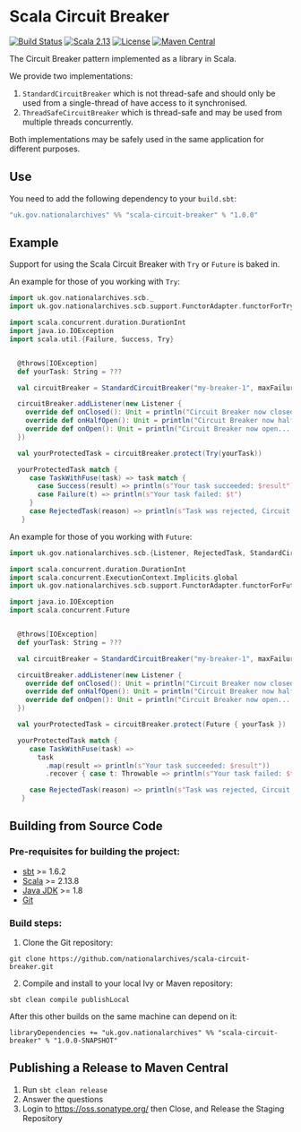 # Scala Circuit Breaker

[![Build Status](https://github.com/nationalarchives/scala-circuit-breaker/actions/workflows/ci.yml/badge.svg?branch=main)](https://github.com/nationalarchives/scala-circuit-breaker/actions/workflows/ci.yml)
[![Scala 2.13](https://img.shields.io/badge/scala-2.13-red.svg)](http://scala-lang.org)
[![License](https://img.shields.io/badge/license-MIT-blue.svg)](https://opensource.org/licenses/MIT)
[![Maven Central](https://maven-badges.herokuapp.com/maven-central/uk.gov.nationalarchives.pdi/scala-circuit-breaker/badge.svg)](https://search.maven.org/search?q=g:uk.gov.nationalarchives)

The Circuit Breaker pattern implemented as a library in Scala.

We provide two implementations:
1. `StandardCircuitBreaker` which is not thread-safe and should only be used from a single-thread of have access to it synchronised.
2. `ThreadSafeCircuitBreaker` which is thread-safe and may be used from multiple threads concurrently.

Both implementations may be safely used in the same application for different purposes.

## Use

You need to add the following dependency to your `build.sbt`:

```scala
"uk.gov.nationalarchives" %% "scala-circuit-breaker" % "1.0.0"
```

## Example

Support for using the Scala Circuit Breaker with `Try` or `Future` is baked in.

An example for those of you working with `Try`:
```scala
import uk.gov.nationalarchives.scb._
import uk.gov.nationalarchives.scb.support.FunctorAdapter.functorForTry

import scala.concurrent.duration.DurationInt
import java.io.IOException
import scala.util.{Failure, Success, Try}


  @throws[IOException]
  def yourTask: String = ???

  val circuitBreaker = StandardCircuitBreaker("my-breaker-1", maxFailures = 5, resetTimeout = 120.seconds, exponentialBackoffFactor = 2, maxResetTimeout = 10.minutes)

  circuitBreaker.addListener(new Listener {
    override def onClosed(): Unit = println("Circuit Breaker now closed... you can take action on this event if you like!")
    override def onHalfOpen(): Unit = println("Circuit Breaker now half-open... you can take action on this event if you like!")
    override def onOpen(): Unit = println("Circuit Breaker now open... you can take action on this event if you like!")
  })

  val yourProtectedTask = circuitBreaker.protect(Try(yourTask))

  yourProtectedTask match {
     case TaskWithFuse(task) => task match {
       case Success(result) => println(s"Your task succeeded: $result")
       case Failure(t) => println(s"Your task failed: $t")
     }
     case RejectedTask(reason) => println(s"Task was rejected, Circuit Breaker is open: $reason")
   }
```

An example for those of you working with `Future`:

```scala
import uk.gov.nationalarchives.scb.{Listener, RejectedTask, StandardCircuitBreaker, TaskWithFuse}

import scala.concurrent.duration.DurationInt
import scala.concurrent.ExecutionContext.Implicits.global
import uk.gov.nationalarchives.scb.support.FunctorAdapter.functorForFuture

import java.io.IOException
import scala.concurrent.Future


  @throws[IOException]
  def yourTask: String = ???

  val circuitBreaker = StandardCircuitBreaker("my-breaker-1", maxFailures = 5, resetTimeout = 120.seconds, exponentialBackoffFactor = 2, maxResetTimeout = 10.minutes)

  circuitBreaker.addListener(new Listener {
    override def onClosed(): Unit = println("Circuit Breaker now closed... you can take action on this event if you like!")
    override def onHalfOpen(): Unit = println("Circuit Breaker now half-open... you can take action on this event if you like!")
    override def onOpen(): Unit = println("Circuit Breaker now open... you can take action on this event if you like!")
  })

  val yourProtectedTask = circuitBreaker.protect(Future { yourTask })

  yourProtectedTask match {
     case TaskWithFuse(task) =>
       task
         .map(result => println(s"Your task succeeded: $result"))
         .recover { case t: Throwable => println(s"Your task failed: $t")}

     case RejectedTask(reason) => println(s"Task was rejected, Circuit Breaker is open: $reason")
   }
```

## Building from Source Code

### Pre-requisites for building the project:
* [sbt](https://www.scala-sbt.org/) >= 1.6.2  
* [Scala](https://www.scala-lang.org/) >= 2.13.8
* [Java JDK](https://adoptopenjdk.net/) >= 1.8
* [Git](https://git-scm.com)

### Build steps:
1. Clone the Git repository:
```
git clone https://github.com/nationalarchives/scala-circuit-breaker.git
```
2. Compile and install to your local Ivy or Maven repository:
```
sbt clean compile publishLocal
```
After this other builds on the same machine can depend on it:
```
libraryDependencies += "uk.gov.nationalarchives" %% "scala-circuit-breaker" % "1.0.0-SNAPSHOT"
```

## Publishing a Release to Maven Central

1. Run `sbt clean release`
2. Answer the questions
3. Login to https://oss.sonatype.org/ then Close, and Release the Staging Repository
